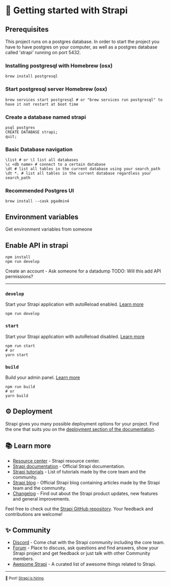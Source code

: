 # 🚀 Getting started with Strapi

## Prerequisites
This project runs on a postgres database. In order to start the project you have to have postgres on your computer, as well as a postgres database called 'strapi' running on port 5432.

### Installing postgresql with Homebrew (osx)
```
brew install postgresql
```

### Start postgresql server Homebrew (osx)
```
brew services start postgresql # or "brew services run postgresql" to have it not restart at boot time
```

### Create a database named strapi
```
psql postgres
CREATE DATABASE strapi;
quit;
```

### Basic Database navigation  

```
\list # or \l list all databases
\c <db name> # connect to a certain database
\dt # list all tables in the current database using your search_path
\dt *. # list all tables in the current database regardless your search_path
```
### Recommended Postgres UI
```
brew install --cask pgadmin4
```

## Environment variables
Get environment variables from someone

## Enable API in strapi

```
npm install
npm run develop
```

Create an account - Ask someone for a datadump
TODO: Will this add API permissions?


***

### `develop`

Start your Strapi application with autoReload enabled. [Learn more](https://docs.strapi.io/developer-docs/latest/developer-resources/cli/CLI.html#strapi-develop)

```
npm run develop
```

### `start`

Start your Strapi application with autoReload disabled. [Learn more](https://docs.strapi.io/developer-docs/latest/developer-resources/cli/CLI.html#strapi-start)

```
npm run start
# or
yarn start
```

### `build`

Build your admin panel. [Learn more](https://docs.strapi.io/developer-docs/latest/developer-resources/cli/CLI.html#strapi-build)

```
npm run build
# or
yarn build
```

## ⚙️ Deployment

Strapi gives you many possible deployment options for your project. Find the one that suits you on the [deployment section of the documentation](https://docs.strapi.io/developer-docs/latest/setup-deployment-guides/deployment.html).

## 📚 Learn more

- [Resource center](https://strapi.io/resource-center) - Strapi resource center.
- [Strapi documentation](https://docs.strapi.io) - Official Strapi documentation.
- [Strapi tutorials](https://strapi.io/tutorials) - List of tutorials made by the core team and the community.
- [Strapi blog](https://docs.strapi.io) - Official Strapi blog containing articles made by the Strapi team and the community.
- [Changelog](https://strapi.io/changelog) - Find out about the Strapi product updates, new features and general improvements.

Feel free to check out the [Strapi GitHub repository](https://github.com/strapi/strapi). Your feedback and contributions are welcome!

## ✨ Community

- [Discord](https://discord.strapi.io) - Come chat with the Strapi community including the core team.
- [Forum](https://forum.strapi.io/) - Place to discuss, ask questions and find answers, show your Strapi project and get feedback or just talk with other Community members.
- [Awesome Strapi](https://github.com/strapi/awesome-strapi) - A curated list of awesome things related to Strapi.

---

<sub>🤫 Psst! [Strapi is hiring](https://strapi.io/careers).</sub>
